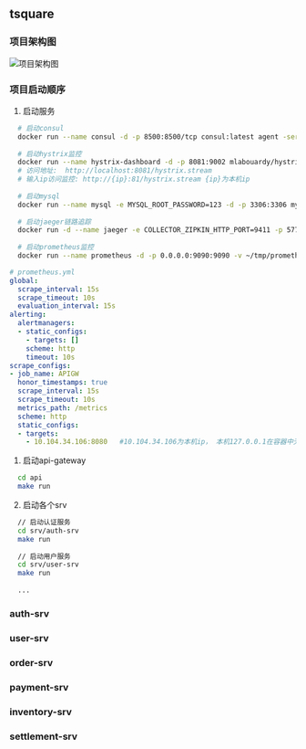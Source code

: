 ## tsquare
### 项目架构图
![项目架构图](https://github.com/zbrechave/tsquare/docs/项目架构图.png)
### 项目启动顺序
  1. 启动服务
  ```bash
    # 启动consul
    docker run --name consul -d -p 8500:8500/tcp consul:latest agent -server -ui -bootstrap-expect=1 -client=0.0.0.0
    
    # 启动hystrix监控
    docker run --name hystrix-dashboard -d -p 8081:9002 mlabouardy/hystrix-dashboard:latest
    # 访问地址:  http://localhost:8081/hystrix.stream
    # 输入ip访问监控: http://{ip}:81/hystrix.stream {ip}为本机ip
    
    # 启动mysql
    docker run --name mysql -e MYSQL_ROOT_PASSWORD=123 -d -p 3306:3306 mysql
    
    # 启动jaeger链路追踪
    docker run -d --name jaeger -e COLLECTOR_ZIPKIN_HTTP_PORT=9411 -p 5775:5775/udp -p 6831:6831/udp -p 6832:6832/udp -p 5778:5778 -p 16686:16686 -p 14268:14268 -p 9411:9411 jaegertracing/all-in-one:1.6
    
    # 启动prometheus监控
    docker run --name prometheus -d -p 0.0.0.0:9090:9090 -v ~/tmp/prometheus.yml:/etc/prometheus/prometheus.yml prom/prometheus     
  ```
  ```yml
  # prometheus.yml
  global:
    scrape_interval: 15s
    scrape_timeout: 10s
    evaluation_interval: 15s
  alerting:
    alertmanagers:
    - static_configs:
      - targets: []
      scheme: http
      timeout: 10s
  scrape_configs:
  - job_name: APIGW
    honor_timestamps: true
    scrape_interval: 15s
    scrape_timeout: 10s
    metrics_path: /metrics
    scheme: http
    static_configs:
    - targets:
      - 10.104.34.106:8080   #10.104.34.106为本机ip， 本机127.0.0.1在容器中无法访问到

   ```
  1. 启动api-gateway
  ```bash
    cd api
    make run
  ```
  2. 启动各个srv
  ```bash
    // 启动认证服务
    cd srv/auth-srv
    make run
    
    // 启动用户服务
    cd srv/user-srv
    make run
    
    ...
  ```
    
### auth-srv

### user-srv

### order-srv

### payment-srv

### inventory-srv

### settlement-srv
